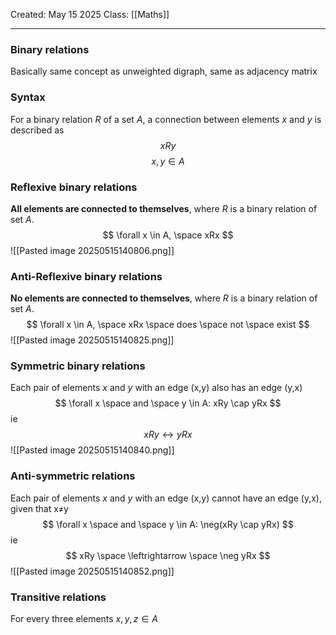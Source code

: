Created: May 15 2025
Class: [[Maths]] 
- - -
### Binary relations
Basically same concept as unweighted digraph, same as adjacency matrix

### Syntax
For a binary relation $R$ of a set $A$, a connection between elements $x$ and $y$ is described as
$$
xRy
$$
$$
x,y\in A
$$

### Reflexive binary relations
**All elements are connected to themselves**, where $R$ is a binary relation of set $A$.
$$
\forall x \in A, \space xRx
$$
![[Pasted image 20250515140806.png]]
### Anti-Reflexive binary relations
**No elements are connected to themselves**, where $R$ is a binary relation of set $A$.
$$
\forall x \in A, \space xRx \space does \space not \space exist
$$
![[Pasted image 20250515140825.png]]
### Symmetric binary relations
Each pair of elements $x$ and $y$ with an edge (x,y) also has an edge (y,x)
$$
\forall x \space and \space y \in A: xRy \cap yRx
$$
ie
$$
xRy \leftrightarrow yRx
$$
![[Pasted image 20250515140840.png]]
### Anti-symmetric relations
Each pair of elements $x$ and $y$ with an edge (x,y) cannot have an edge (y,x), given that x$\neq$y
$$
\forall x \space and \space y \in A: \neg(xRy \cap yRx) 
$$
ie
$$
xRy \space \leftrightarrow \space \neg yRx
$$
![[Pasted image 20250515140852.png]]

### Transitive relations
For every three elements $x,y,z \in A$ 